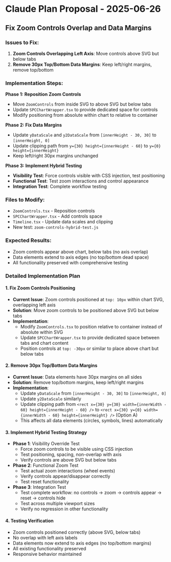 # Claude Plan Proposal - 2025-06-26

## Fix Zoom Controls Overlap and Data Margins

### Issues to Fix:
1. **Zoom Controls Overlapping Left Axis**: Move controls above SVG but below tabs
2. **Remove 30px Top/Bottom Data Margins**: Keep left/right margins, remove top/bottom

### Implementation Steps:

**Phase 1: Reposition Zoom Controls**
- Move `ZoomControls` from inside SVG to above SVG but below tabs
- Update `SPCChartWrapper.tsx` to provide dedicated space for controls
- Modify positioning from absolute within chart to relative to container

**Phase 2: Fix Data Margins**
- Update `yDataScale` and `y2DataScale` from `[innerHeight - 30, 30]` to `[innerHeight, 0]`
- Update clipping path from `y={30} height={innerHeight - 60}` to `y={0} height={innerHeight}`
- Keep left/right 30px margins unchanged

**Phase 3: Implement Hybrid Testing**
- **Visibility Test**: Force controls visible with CSS injection, test positioning
- **Functional Test**: Test zoom interactions and control appearance
- **Integration Test**: Complete workflow testing

### Files to Modify:
- `ZoomControls.tsx` - Reposition controls
- `SPCChartWrapper.tsx` - Add controls space
- `Timeline.tsx` - Update data scales and clipping
- New test: `zoom-controls-hybrid-test.js`

### Expected Results:
- Zoom controls appear above chart, below tabs (no axis overlap)
- Data elements extend to axis edges (no top/bottom dead space)
- All functionality preserved with comprehensive testing

### Detailed Implementation Plan

#### 1. Fix Zoom Controls Positioning
- **Current Issue**: Zoom controls positioned at `top: 10px` within chart SVG, overlapping left axis
- **Solution**: Move zoom controls to be positioned above SVG but below tabs
- **Implementation**: 
  - Modify `ZoomControls.tsx` to position relative to container instead of absolute within SVG
  - Update `SPCChartWrapper.tsx` to provide dedicated space between tabs and chart content
  - Position controls at `top: -30px` or similar to place above chart but below tabs

#### 2. Remove 30px Top/Bottom Data Margins
- **Current Issue**: Data elements have 30px margins on all sides
- **Solution**: Remove top/bottom margins, keep left/right margins
- **Implementation**:
  - Update `yDataScale` from `[innerHeight - 30, 30]` to `[innerHeight, 0]`
  - Update `y2DataScale` similarly
  - Update clipping path from `<rect x={30} y={30} width={innerWidth - 60} height={innerHeight - 60} />` to `<rect x={30} y={0} width={innerWidth - 60} height={innerHeight} />` (Option A)
  - This affects all data elements (circles, symbols, lines) automatically

#### 3. Implement Hybrid Testing Strategy
- **Phase 1**: Visibility Override Test
  - Force zoom controls to be visible using CSS injection
  - Test positioning, spacing, non-overlap with axis
  - Verify controls are above SVG but below tabs
- **Phase 2**: Functional Zoom Test  
  - Test actual zoom interactions (wheel events)
  - Verify controls appear/disappear correctly
  - Test reset functionality
- **Phase 3**: Integration Test
  - Test complete workflow: no controls → zoom → controls appear → reset → controls hide
  - Test across multiple viewport sizes
  - Verify no regression in other functionality

#### 4. Testing Verification
- Zoom controls positioned correctly (above SVG, below tabs)
- No overlap with left axis labels
- Data elements now extend to axis edges (no top/bottom margins)
- All existing functionality preserved
- Responsive behavior maintained